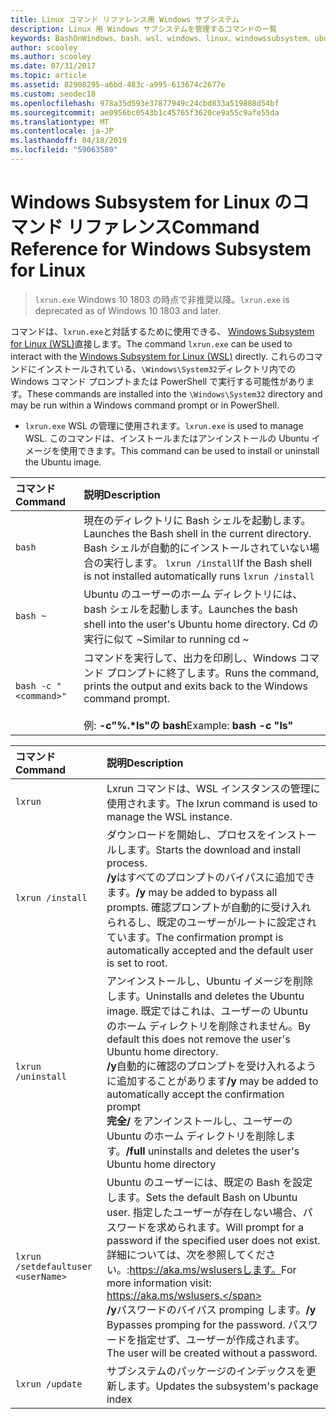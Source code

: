 ```yaml
---
title: Linux コマンド リファレンス用 Windows サブシステム
description: Linux 用 Windows サブシステムを管理するコマンドの一覧
keywords: BashOnWindows、bash、wsl、windows、linux、windowssubsystem、ubuntu 用 windows サブシステム
author: scooley
ms.author: scooley
ms.date: 07/31/2017
ms.topic: article
ms.assetid: 82908295-a6bd-483c-a995-613674c2677e
ms.custom: seodec18
ms.openlocfilehash: 978a35d593e37877949c24cbd833a519888d54bf
ms.sourcegitcommit: ae0956bc0543b1c45765f3620ce9a55c9afe55da
ms.translationtype: MT
ms.contentlocale: ja-JP
ms.lasthandoff: 04/18/2019
ms.locfileid: "59063580"
---
```

# <a name="command-reference-for-windows-subsystem-for-linux"></a><span data-ttu-id="2c506-104">Windows Subsystem for Linux のコマンド リファレンス</span><span class="sxs-lookup"><span data-stu-id="2c506-104">Command Reference for Windows Subsystem for Linux</span></span>

> <span data-ttu-id="2c506-105">`lxrun.exe` Windows 10 1803 の時点で非推奨以降。</span><span class="sxs-lookup"><span data-stu-id="2c506-105">`lxrun.exe` is deprecated as of Windows 10 1803 and later.</span></span>

<span data-ttu-id="2c506-106">コマンドは、`lxrun.exe`と対話するために使用できる、 [Windows Subsystem for Linux (WSL)](https://msdn.microsoft.com/en-us/commandline/wsl/faq#what-windows-subsystem-for-linux-wsl-)直接します。</span><span class="sxs-lookup"><span data-stu-id="2c506-106">The command `lxrun.exe` can be used to interact with the [Windows Subsystem for Linux (WSL)](https://msdn.microsoft.com/en-us/commandline/wsl/faq#what-windows-subsystem-for-linux-wsl-) directly.</span></span>  <span data-ttu-id="2c506-107">これらのコマンドにインストールされている、`\Windows\System32`ディレクトリ内での Windows コマンド プロンプトまたは PowerShell で実行する可能性があります。</span><span class="sxs-lookup"><span data-stu-id="2c506-107">These commands are installed into the `\Windows\System32` directory and may be run within a Windows command prompt or in PowerShell.</span></span>

* <span data-ttu-id="2c506-108">`lxrun.exe` WSL の管理に使用されます。</span><span class="sxs-lookup"><span data-stu-id="2c506-108">`lxrun.exe` is used to manage WSL.</span></span>  <span data-ttu-id="2c506-109">このコマンドは、インストールまたはアンインストールの Ubuntu イメージを使用できます。</span><span class="sxs-lookup"><span data-stu-id="2c506-109">This command can be used to install or uninstall the Ubuntu image.</span></span>


| <span data-ttu-id="2c506-110">コマンド</span><span class="sxs-lookup"><span data-stu-id="2c506-110">Command</span></span>                     | <span data-ttu-id="2c506-111">説明</span><span class="sxs-lookup"><span data-stu-id="2c506-111">Description</span></span>                     |
|:----------------------------|:---------------------------|
| `bash`                      | <span data-ttu-id="2c506-112">現在のディレクトリに Bash シェルを起動します。</span><span class="sxs-lookup"><span data-stu-id="2c506-112">Launches the Bash shell in the current directory.</span></span>  <span data-ttu-id="2c506-113">Bash シェルが自動的にインストールされていない場合の実行します。 `lxrun /install`</span><span class="sxs-lookup"><span data-stu-id="2c506-113">If the Bash shell is not installed automatically runs `lxrun /install`</span></span> |
| `bash ~`                    | <span data-ttu-id="2c506-114">Ubuntu のユーザーのホーム ディレクトリには、bash シェルを起動します。</span><span class="sxs-lookup"><span data-stu-id="2c506-114">Launches the bash shell into the user's Ubuntu home directory.</span></span>  <span data-ttu-id="2c506-115">Cd の実行に似て ~</span><span class="sxs-lookup"><span data-stu-id="2c506-115">Similar to running cd ~</span></span>            |
| `bash -c "<command>"`       | <span data-ttu-id="2c506-116">コマンドを実行して、出力を印刷し、Windows コマンド プロンプトに終了します。</span><span class="sxs-lookup"><span data-stu-id="2c506-116">Runs the command, prints the output and exits back to the Windows command prompt.</span></span> <br/> <br/> <span data-ttu-id="2c506-117">例: **-c"%.\*ls"の bash**</span><span class="sxs-lookup"><span data-stu-id="2c506-117">Example:  **bash -c "ls"**</span></span> |

<p>

| <span data-ttu-id="2c506-118">コマンド</span><span class="sxs-lookup"><span data-stu-id="2c506-118">Command</span></span>                     | <span data-ttu-id="2c506-119">説明</span><span class="sxs-lookup"><span data-stu-id="2c506-119">Description</span></span>                     |
|:----------------------------|:---------------------------|
| `lxrun`                     | <span data-ttu-id="2c506-120">Lxrun コマンドは、WSL インスタンスの管理に使用されます。</span><span class="sxs-lookup"><span data-stu-id="2c506-120">The lxrun command is used to manage the WSL instance.</span></span> |
| `lxrun /install`            | <span data-ttu-id="2c506-121">ダウンロードを開始し、プロセスをインストールします。</span><span class="sxs-lookup"><span data-stu-id="2c506-121">Starts the download and install process.</span></span> <br/> <span data-ttu-id="2c506-122">**/y**はすべてのプロンプトのバイパスに追加できます。</span><span class="sxs-lookup"><span data-stu-id="2c506-122">**/y** may be added to bypass all prompts.</span></span>  <span data-ttu-id="2c506-123">確認プロンプトが自動的に受け入れられるし、既定のユーザーがルートに設定されています。</span><span class="sxs-lookup"><span data-stu-id="2c506-123">The confirmation prompt is automatically accepted and the default user is set to root.</span></span>          |
| `lxrun /uninstall`          | <span data-ttu-id="2c506-124">アンインストールし、Ubuntu イメージを削除します。</span><span class="sxs-lookup"><span data-stu-id="2c506-124">Uninstalls and deletes the Ubuntu image.</span></span>  <span data-ttu-id="2c506-125">既定ではこれは、ユーザーの Ubuntu のホーム ディレクトリを削除されません。</span><span class="sxs-lookup"><span data-stu-id="2c506-125">By default this does not remove the user's Ubuntu home directory.</span></span> <br/> <span data-ttu-id="2c506-126">**/y**自動的に確認のプロンプトを受け入れるように追加することがあります</span><span class="sxs-lookup"><span data-stu-id="2c506-126">**/y** may be added to automatically accept the confirmation prompt</span></span> <br/><span data-ttu-id="2c506-127">**完全/** をアンインストールし、ユーザーの Ubuntu のホーム ディレクトリを削除します。</span><span class="sxs-lookup"><span data-stu-id="2c506-127">**/full** uninstalls and deletes the user's Ubuntu home directory</span></span>         |
| `lxrun /setdefaultuser <userName>`     | <span data-ttu-id="2c506-128">Ubuntu のユーザーには、既定の Bash を設定します。</span><span class="sxs-lookup"><span data-stu-id="2c506-128">Sets the default Bash on Ubuntu user.</span></span> <span data-ttu-id="2c506-129">指定したユーザーが存在しない場合、パスワードを求められます。</span><span class="sxs-lookup"><span data-stu-id="2c506-129">Will prompt for a password if the specified user does not exist.</span></span>  <span data-ttu-id="2c506-130">詳細については、次を参照してください。:https://aka.ms/wslusersします。</span><span class="sxs-lookup"><span data-stu-id="2c506-130">For more information visit: https://aka.ms/wslusers.</span></span> <br/> <span data-ttu-id="2c506-131">**/y**パスワードのバイパス promping します。</span><span class="sxs-lookup"><span data-stu-id="2c506-131">**/y** Bypasses promping for the password.</span></span>  <span data-ttu-id="2c506-132">パスワードを指定せず、ユーザーが作成されます。</span><span class="sxs-lookup"><span data-stu-id="2c506-132">The user will be created without a password.</span></span>|
| `lxrun /update`            | <span data-ttu-id="2c506-133">サブシステムのパッケージのインデックスを更新します。</span><span class="sxs-lookup"><span data-stu-id="2c506-133">Updates the subsystem's package index</span></span>          |
